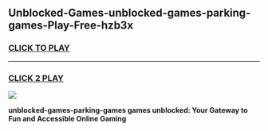 
## Unblocked-Games-unblocked-games-parking-games-Play-Free-hzb3x
<h3>
<a href="https://premium76.site?title=unblocked-games-parking-games&ref=09A">CLICK TO PLAY</a></h3>
<hr>

<h3>
<a href="https://premium76.site?title=unblocked-games-parking-games&ref=09A">CLICK 2 PLAY</a>
  
</h3>

<a href="https://premium76.site?title=unblocked-games-parking-games&ref=09A"><img src="https://clearcache.store/games.png"></a>


**unblocked-games-parking-games games unblocked: Your Gateway to Fun and Accessible Online Gaming**
